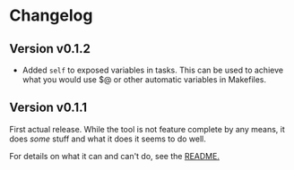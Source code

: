 # Changelog

## Version v0.1.2

* Added `self` to exposed variables in tasks. This can be used
  to achieve what you would use $@ or other automatic variables
  in Makefiles.

## Version v0.1.1

First actual release. While the tool is not feature complete by any means,
it does *some* stuff and what it does it seems to do well.

For details on what it can and can't do, see the
[README.](https://github.com/ralsina/hace/blob/main/README.md)
